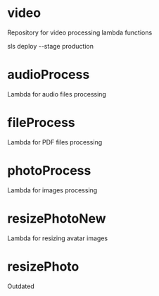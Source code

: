 # video
Repository for video processing lambda functions

sls deploy --stage production

# audioProcess
Lambda for audio files processing

# fileProcess
Lambda for PDF files processing

# photoProcess
Lambda for images processing

# resizePhotoNew
Lambda for resizing avatar images

# resizePhoto
Outdated